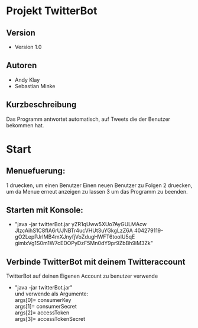 Projekt TwitterBot
========================

Version
-------
* Version 1.0

Autoren
------- 
* Andy Klay
* Sebastian Minke

Kurzbeschreibung
----------------

Das Programm antwortet automatisch, auf Tweets die der Benutzer bekommen hat.

Start
=====

Menuefuerung:
-------------

1 druecken, um einen Benutzer Einen neuen Benutzer zu Folgen
2 druecken, um da Menue erneut anzeigen zu lassen
3 um das Programm zu beenden.


Starten mit Konsole:
--------------------
* "java -jar twitterBot.jar yZR1qUww5XUo7AyGULMAcw JlzcAihS1C8fIA6rUJNBTr4ucVHUt3uYGkgLzZ6A 404279119-gO2LepPJrIMB4mXJnyfjVoZdugHWFT6tooIU5qE gimlxVg1S0m1W7cEDOPyDzF5Mn0dY9pr9ZbBh9iM3Zk"

Verbinde TwitterBot mit deinem Twitteraccount
---------------------------------------------------

TwitterBot auf deinen Eigenen Account zu benutzer verwende 
* "java -jar twitterBot.jar"   
und verwende als Argumente:   
args[0]= consumerKey   
args[1]= consumerSecret   
args[2]= accessToken   
args[3]= accessTokenSecret   